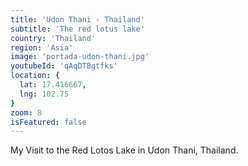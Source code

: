 ```yaml
---
title: 'Udon Thani - Thailand'
subtitle: 'The red lotus lake'
country: 'Thailand'
region: 'Asia'
image: 'portada-udon-thani.jpg'
youtubeId: 'qAqDTBgtfks'
location: {
  lat: 17.416667,
  lng: 102.75
}
zoom: 8
isFeatured: false
---
```


My Visit to the Red Lotos Lake in Udon Thani, Thailand.